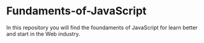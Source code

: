 # Fundaments-of-JavaScript
In this repository you will find the foundaments of JavaScript for learn better and start in the Web industry. 
